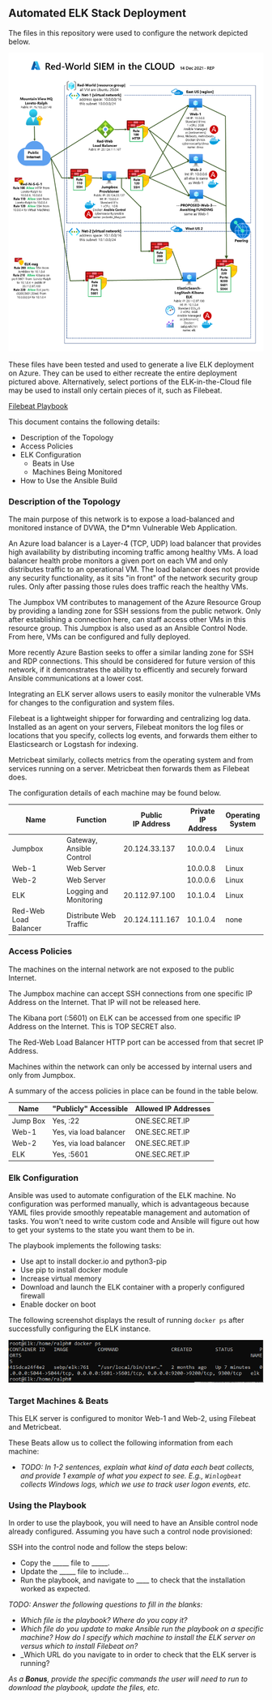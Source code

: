 ## Automated ELK Stack Deployment

The files in this repository were used to configure the network depicted below.

![Red World SIEM Network Diagram](Diagrams/Red-World-Network-Map-Phase-2.png "Red World SIEM Network Diagram")

These files have been tested and used to generate a live ELK deployment on Azure. They can be used to either recreate the entire deployment pictured above. Alternatively, select portions of the ELK-in-the-Cloud file may be used to install only certain pieces of it, such as Filebeat.

[Filebeat Playbook](./Ansible/ansible.Backup.Before.Roles/filebeat-playbook.yml)

This document contains the following details:
- Description of the Topology
- Access Policies
- ELK Configuration
  - Beats in Use
  - Machines Being Monitored
- How to Use the Ansible Build


### Description of the Topology

The main purpose of this network is to expose a load-balanced and monitored instance of DVWA, the D*mn Vulnerable Web Application.

An Azure load balancer is a Layer-4 (TCP, UDP) load balancer that provides high availability by distributing 
incoming traffic among healthy VMs. A load balancer health probe monitors a given port on each VM and only 
distributes traffic to an operational VM.  The load balancer does not provide any security functionality, as it sits "in front" of the
network security group rules. Only after passing those rules does traffic reach the healthy VMs.

The Jumpbox VM contributes to management of the Azure Resource Group by providing a landing zone for SSH sessions 
from the public network. Only after establishing a connection here, can staff access other VMs in this resource group.
This Jumpbox is also used as an Ansible Control Node. From here, VMs can be configured and fully deployed.

More recently Azure Bastion seeks to offer a similar landing zone for SSH and RDP connections. This should be considered
for future version of this network, if it demonstrates the ability to efficently and securely forward Ansible communications at a lower cost.

Integrating an ELK server allows users to easily monitor the vulnerable VMs for changes to the configuration and system files.

Filebeat is a lightweight shipper for forwarding and centralizing log data. Installed as an agent on your servers, 
Filebeat monitors the log files or locations that you specify, collects log events, and forwards them either to Elasticsearch or Logstash for indexing.

Metricbeat similarly, collects metrics from the operating system and from services running on a server. Metricbeat then forwards them as Filebeat does.

The configuration details of each machine may be found below.
<!-- Note: Use the [Markdown Table Generator](http://www.tablesgenerator.com/markdown_tables) to add/remove values from the table_.
 -->
| Name    | Function                              | Public<br>IP Address | Private<br>IP Address | Operating<br>System |
|---------|---------------------------------------|----------------------|-----------------------|---------------------|
| Jumpbox | Gateway,<br>Ansible Control           | 20.124.33.137        | 10.0.0.4              | Linux               |
| Web-1   | Web Server                            |                      | 10.0.0.8              | Linux               |
| Web-2   | Web Server                            |                      | 10.0.0.6              | Linux               |
| ELK     | Logging and Monitoring                | 20.112.97.100        | 10.1.0.4              | Linux               |
| Red-Web Load Balancer     | Distribute Web Traffic | 20.124.111.167     | 10.1.0.4    | none               |
### Access Policies

The machines on the internal network are not exposed to the public Internet. 

The Jumpbox machine can accept SSH connections from one specific IP Address on the Internet. That IP will not be released here.

The Kibana port (:5601) on ELK can be accessed from one specific IP Address on the Internet. This is TOP SECRET also.

The Red-Web Load Balancer HTTP port can be accessed from that secret IP Address.

Machines within the network can only be accessed by internal users and only from Jumpbox.

A summary of the access policies in place can be found in the table below.

| Name     | "Publicly" Accessible | Allowed IP Addresses |
|----------|---------------------|----------------------|
| Jump Box | Yes, :22            |  ONE.SEC.RET.IP    |
| Web-1    | Yes, via load balancer |  ONE.SEC.RET.IP    |
| Web-2    | Yes, via load balancer |  ONE.SEC.RET.IP    |
| ELK      | Yes, :5601          |  ONE.SEC.RET.IP    |

### Elk Configuration

Ansible was used to automate configuration of the ELK machine. No configuration was performed manually, which is advantageous because 
YAML files provide smoothly repeatable management and automation of tasks. You won't need to write custom code and Ansible will 
figure out how to get your systems to the state you want them to be in.

The playbook implements the following tasks:
- Use apt to install docker.io and python3-pip
- Use pip to install docker module
- Increase virtual memory
- Download and launch the ELK container with a properly configured firewall
- Enable docker on boot

The following screenshot displays the result of running `docker ps` after successfully configuring the ELK instance.

![Screenshot from ELK of docker ps](./Ansible/Images/ELK-container.png)

### Target Machines & Beats
This ELK server is configured to monitor Web-1 and Web-2, using Filebeat and Metricbeat.

These Beats allow us to collect the following information from each machine:
- _TODO: In 1-2 sentences, explain what kind of data each beat collects, and provide 1 example of what you expect to see. E.g., `Winlogbeat` collects Windows logs, which we use to track user logon events, etc._

### Using the Playbook
In order to use the playbook, you will need to have an Ansible control node already configured. Assuming you have such a control node provisioned: 

SSH into the control node and follow the steps below:
- Copy the _____ file to _____.
- Update the _____ file to include...
- Run the playbook, and navigate to ____ to check that the installation worked as expected.

_TODO: Answer the following questions to fill in the blanks:_
- _Which file is the playbook? Where do you copy it?_
- _Which file do you update to make Ansible run the playbook on a specific machine? How do I specify which machine to install the ELK server on versus which to install Filebeat on?_
- _Which URL do you navigate to in order to check that the ELK server is running?

_As a **Bonus**, provide the specific commands the user will need to run to download the playbook, update the files, etc._

